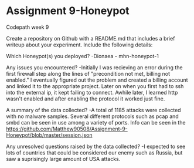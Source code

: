 # Assignment 9-Honeypot
Codepath week 9

Create a repository on Github with a README.md that includes a brief writeup about your experiment. Include the following details:

Which Honeypot(s) you deployed? 
-Dionaea - mhn-honeypot-1

Any issues you encountered?
-Initially I was recieving an error during the first firewall step along the lines of "precondition not met, billing not enabled." I eventually figured out the problem and created a billing account and linked it to the appropriate project. Later on when you first had to ssh into the external ip, it kept failing to connect. Awhile later, I learned http wasn't enabled and after enabling the protocol it worked just fine.

A summary of the data collected?
-A total of 1185 attacks were collected with no malware samples. Several different protocols such as pcap and smbd can be seen in use among a variety of ports. Info can be seen in the https://github.com/Matthew90508/Assignment-9-Honeypot/blob/master/session.json

Any unresolved questions raised by the data collected?
-I expected to see lots of countries that could be considered our enemy such as Russia, but saw a suprisingly large amount of USA attacks.
